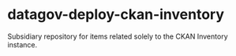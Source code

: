 # datagov-deploy-ckan-inventory
Subsidiary repository for items related solely to the CKAN Inventory instance.
